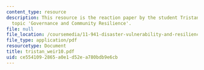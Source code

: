 ```yaml
---
content_type: resource
description: This resource is the reaction paper by the student Tristan Weir on the
  topic 'Governance and Community Resilience'.
file: null
file_location: /coursemedia/11-941-disaster-vulnerability-and-resilience-spring-2005/ce5541092865a0e1d52ea780bdb9e6cb_tristan_weir10.pdf
file_type: application/pdf
resourcetype: Document
title: tristan_weir10.pdf
uid: ce554109-2865-a0e1-d52e-a780bdb9e6cb
---
```

